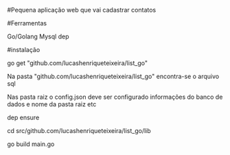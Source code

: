 #Pequena aplicação web que vai cadastrar contatos

#Ferramentas

Go/Golang
Mysql
dep


#instalação

go get "github.com/lucashenriqueteixeira/list_go"

Na pasta "github.com/lucashenriqueteixeira/list_go" encontra-se o arquivo sql

Nas pasta raiz o config.json deve ser configurado informações do banco de dados e nome da pasta raiz etc

dep ensure

cd src/github.com/lucashenriqueteixeira/list_go/lib

go build main.go